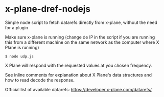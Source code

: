 # x-plane-dref-nodejs
Simple node script to fetch datarefs directly from x-plane, without the need for a plugin

Make sure x-plane is running (change de IP in the script if you are running this from a different machine on the same network as the computer where X Plane is running)

`$ node udp.js`

X Plane will respond with the requested values at you chosen frequency.

See inline comments for explanation about X Plane's data structures and how to read decode the response.

Official list of available datarefs: https://developer.x-plane.com/datarefs/
